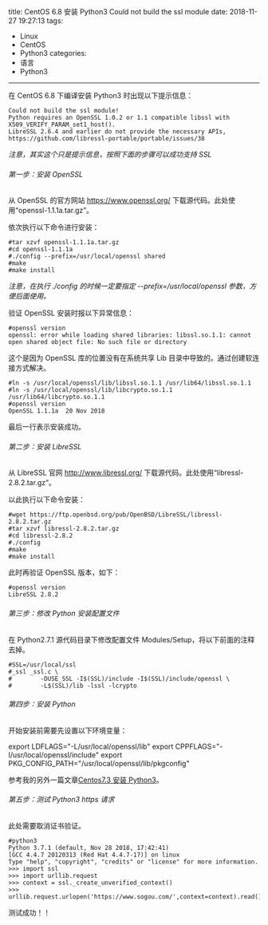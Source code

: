 title: CentOS 6.8 安装 Python3 Could not build the ssl module
date: 2018-11-27 19:27:13
tags:
- Linux
- CentOS
- Python3
categories:
- 语言
- Python3
---

在 CentOS 6.8 下编译安装 Python3 时出现以下提示信息：

    Could not build the ssl module!
    Python requires an OpenSSL 1.0.2 or 1.1 compatible libssl with X509_VERIFY_PARAM_set1_host().
    LibreSSL 2.6.4 and earlier do not provide the necessary APIs,     https://github.com/libressl-portable/portable/issues/38

*注意，其实这个只是提示信息，按照下面的步骤可以成功支持 SSL*

###### 第一步：安装 OpenSSL

从 OpenSSL 的官方网站 <https://www.openssl.org/> 下载源代码。此处使用“openssl-1.1.1a.tar.gz”。

依次执行以下命令进行安装：

    #tar xzvf openssl-1.1.1a.tar.gz
    #cd openssl-1.1.1a
    #./config --prefix=/usr/local/openssl shared
    #make
    #make install

*注意，在执行 ./config 的时候一定要指定 --prefix=/usr/local/openssl 参数，方便后面使用。*

验证 OpenSSL 安装时报以下异常信息：

    #openssl version
    openssl: error while loading shared libraries: libssl.so.1.1: cannot open shared object file: No such file or directory

这个是因为 OpenSSL 库的位置没有在系统共享 Lib 目录中导致的。通过创建软连接方式解决。

    #ln -s /usr/local/openssl/lib/libssl.so.1.1 /usr/lib64/libssl.so.1.1
    #ln -s /usr/local/openssl/lib/libcrypto.so.1.1 /usr/lib64/libcrypto.so.1.1
    #openssl version
    OpenSSL 1.1.1a  20 Nov 2018

最后一行表示安装成功。

###### 第二步：安装 LibreSSL

从 LibreSSL 官网 <http://www.libressl.org/> 下载源代码。此处使用“libressl-2.8.2.tar.gz”。

以此执行以下命令安装：

    #wget https://ftp.openbsd.org/pub/OpenBSD/LibreSSL/libressl-2.8.2.tar.gz
    #tar xzvf libressl-2.8.2.tar.gz
    #cd libressl-2.8.2
    #./config
    #make
    #make install

此时再验证 OpenSSL 版本，如下：

    #openssl version
    LibreSSL 2.8.2

###### 第三步：修改 Python 安装配置文件

在 Python2.7.1 源代码目录下修改配置文件  Modules/Setup，将以下前面的注释去掉。

    #SSL=/usr/local/ssl
    #_ssl _ssl.c \
    #        -DUSE_SSL -I$(SSL)/include -I$(SSL)/include/openssl \
    #        -L$(SSL)/lib -lssl -lcrypto

###### 第四步：安装 Python

开始安装前需要先设置以下环境变量：

export LDFLAGS="-L/usr/local/openssl/lib"
export CPPFLAGS="-I/usr/local/openssl/include"
export PKG_CONFIG_PATH="/usr/local/openssl/lib/pkgconfig"

参考我的另外一篇文章[Centos7.3 安装 Python3](http://zhang-jc.github.io/2018/11/19/Centos7-3-%E5%AE%89%E8%A3%85-Python3/)。

###### 第五步：测试 Python3 https 请求

此处需要取消证书验证。

    #python3
    Python 3.7.1 (default, Nov 28 2018, 17:42:41)
    [GCC 4.4.7 20120313 (Red Hat 4.4.7-17)] on linux
    Type "help", "copyright", "credits" or "license" for more information.
    >>> import ssl
    >>> import urllib.request
    >>> context = ssl._create_unverified_context()
    >>> urllib.request.urlopen('https://www.sogou.com/',context=context).read()

测试成功！！
